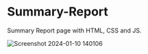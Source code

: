 # Summary-Report
Summary Report page with HTML, CSS and JS.

![Screenshot 2024-01-10 140106](https://github.com/Mr-Anas1/Summary-Report/assets/141704241/e461f0f3-4047-4723-837a-e0502040d752)
